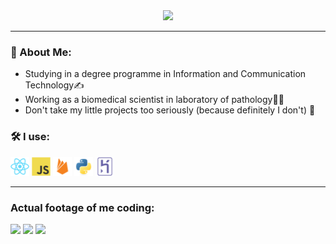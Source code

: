 <div id="header" align="center">
<img src="https://media.giphy.com/media/fSe277unKt9XavTE5W/giphy.gif" width="300"/>
</div>
                                                                                                               
---
																																																							 
### 👋 About Me:
- Studying in a degree programme in Information and Communication Technology✍️ 
- Working as a biomedical scientist in laboratory of pathology👨‍🔬 
- Don't take my little projects too seriously (because definitely I don't) 🤣

																																								
### 🛠️ I use:
<div>
<img src="https://github.com/devicons/devicon/blob/master/icons/react/react-original.svg" width="30"/>
<img src="https://github.com/devicons/devicon/blob/master/icons/javascript/javascript-original.svg" width="30"/>
<img src="https://github.com/devicons/devicon/blob/master/icons/firebase/firebase-plain.svg" width="30"/>
<img src="https://github.com/devicons/devicon/blob/master/icons/python/python-original.svg" width="30"/>
<img src="https://github.com/devicons/devicon/blob/master/icons/heroku/heroku-original.svg" width="30"/>

---

### Actual footage of me coding:
<img src="https://media.giphy.com/media/maNB0qAiRVAty/giphy.gif" width="260"/>
<img src="https://media.giphy.com/media/lzz3B3xLZluuY/giphy-downsized-large.gif" width="355"/>
<img src="https://media.giphy.com/media/3oKIPnAiaMCws8nOsE/giphy.gif" width="250"/>

